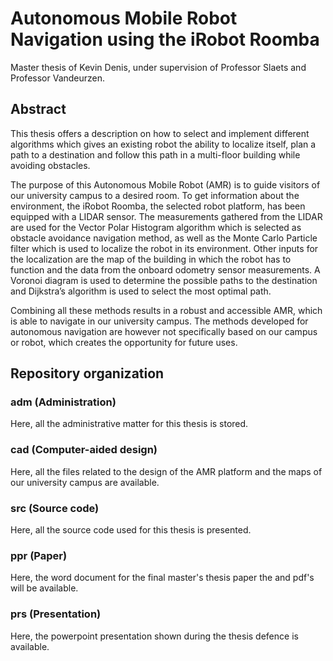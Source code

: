 # Autonomous Mobile Robot Navigation using the iRobot Roomba
Master thesis of Kevin Denis, under supervision of Professor Slaets and Professor Vandeurzen. 

## Abstract
This thesis offers a description on how to select and implement different algorithms which gives an existing robot the ability to localize itself, plan a path to a destination and follow this path in a multi-floor building while avoiding obstacles.

The purpose of this Autonomous Mobile Robot (AMR) is to guide visitors of our university campus to a desired room. To get information about the environment, the iRobot Roomba, the selected robot platform, has been equipped with a LIDAR sensor. The measurements gathered from the LIDAR are used for the Vector Polar Histogram algorithm which is selected as obstacle avoidance navigation method, as well as the Monte Carlo Particle filter which is used to localize the robot in its environment. Other inputs for the localization are the map of the building in which the robot has to function and the data from the onboard odometry sensor measurements. A Voronoi diagram is used to determine the possible paths to the destination and Dijkstra’s algorithm is used to select the most optimal path.

Combining all these methods results in a robust and accessible AMR, which is able to navigate in our university campus. The methods developed for autonomous navigation are however not specifically based on our campus or robot, which creates the opportunity for future uses.

## Repository  organization

### adm (Administration)
Here, all the administrative matter for this thesis is stored.

### cad (Computer-aided design)
Here, all the files related to the design of the AMR platform and the maps of our university campus are available.

### src (Source code)
Here, all the source code used for this thesis is presented.

### ppr (Paper)
Here, the word document for the final master's thesis paper the and pdf's will be available.

### prs	(Presentation)
Here, the powerpoint presentation shown during the thesis defence is available.